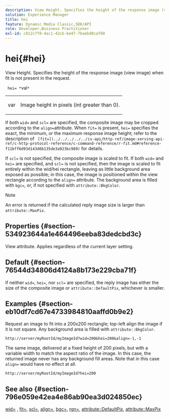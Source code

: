 ```yaml
---
description: View Height. Specifies the height of the response image (view image) when fit is not present in the request.
solution: Experience Manager
title: hei
feature: Dynamic Media Classic,SDK/API
role: Developer,Business Practitioner
exl-id: c812c7f0-4ac1-42cb-be47-7baebd8caf60
---
```

# hei{#hei}

View Height. Specifies the height of the response image (view image) when fit is not present in the request.

 ` hei= *`val`*`

<table id="simpletable_1A36827B6E6647888A4E6E868975D716"> 
 <tr class="strow"> 
  <td class="stentry"> <p> <span class="codeph"> <span class="varname"> var </span> </span> </p> </td> 
  <td class="stentry"> <p>Image height in pixels (int greater than 0). </p> </td> 
 </tr> 
</table>

If both `wid=` and `scl=` are specified, the composite image may be cropped according to the `align=`attribute. When `fit=` is present, `hei=` specifies the exact, the minimum, or the maximum response image height; refer to the description of ` [fit=](../../../../../is-api/http-ref/image-serving-api-ref/c-http-protocol-reference/c-command-reference/r-fit.md#reference-f11bff6d93d143d6b135de3a923bc989)` for details.

If `scl=` is not specified, the composite image is scaled to fit. If both `wid=` and `hei=` are specified, and `scl=` is not specified, then the image is scaled to fit entirely within the wid/hei rectangle, leaving as little background area exposed as possible; in this case, the image is positioned within the view rectangle according to the `align=` attribute. The background area is filled with `bgc=`, or, if not specified with `attribute::BkgColor`.

>[!NOTE]
>
>An error is returned if the calculated reply image size is larger than `attribute::MaxPix`.

## Properties {#section-534923644a1e464496eeba83dedcbd3c}

View attribute. Applies regardless of the current layer setting.

## Default {#section-76544d34806d4124a8b173e229cba71f}

If neither `wid=`, `hei=`, nor `scl=` are specified, the reply image has either the size of the composite image or `attribute::DefaultPix`, whichever is smaller.

## Examples {#section-eb10df7cd67e4733984810aaffd0b9e2}

Request an image to fit into a 200x200 rectangle; top-left align the image if it is not square. Any background area is filled with `attribute::BkgColor`.

`http://server/myRootId/myImageId?wid=200&hei=200&align=-1,-1`

The same image, delivered at a fixed height of 200 pixels, but with a variable width to match the aspect ratio of the image. In this case, the returned image never has any background fill areas. Note that in this case `align=` would have no effect at all.

`http://server/myRootId/myImageId?hei=200`

## See also {#section-796e059e42ea4e86ab90ea3d024850ec}

[wid=](../../../../../is-api/http-ref/image-serving-api-ref/c-http-protocol-reference/c-command-reference/r-is-http-wid.md#reference-bfeadcb67bf4485f851eb21345527e47) , [fit=](../../../../../is-api/http-ref/image-serving-api-ref/c-http-protocol-reference/c-command-reference/r-fit.md#reference-f11bff6d93d143d6b135de3a923bc989), [scl=](../../../../../is-api/http-ref/image-serving-api-ref/c-http-protocol-reference/c-command-reference/r-scl.md#reference-b2a74e493d0d407e98fe350551ba3fcc), [align=](../../../../../is-api/http-ref/image-serving-api-ref/c-http-protocol-reference/c-command-reference/r-align.md#reference-b7d6b87c75124d78884f916dd6544bc7), [bgc=](../../../../../is-api/http-ref/image-serving-api-ref/c-http-protocol-reference/c-command-reference/r-bgc.md#reference-53376175f617446fbe5c69120f834b88), [rgn=](../../../../../is-api/http-ref/image-serving-api-ref/c-http-protocol-reference/c-command-reference/r-rgn.md#reference-daa9b80e0d8c4b1aa67d116b578d592f), [attribute::DefaultPix](../../../../../is-api/image-catalog/image-serving-api-ref/c-image-catalog-reference/c-attributes-reference/r-defaultpix.md#reference-996b2c22b30f4fd9b970c84063306df1), [attribute::MaxPix](../../../../../is-api/image-catalog/image-serving-api-ref/c-image-catalog-reference/c-attributes-reference/r-maxpix.md#reference-e167d396ac794079ba8b5e6eb16eeda5)
